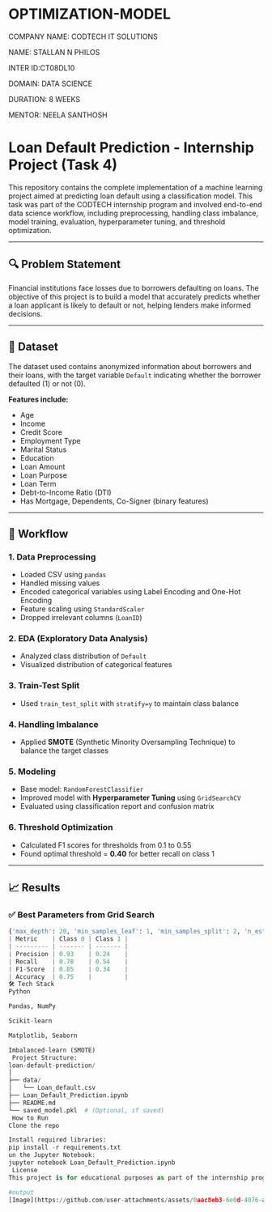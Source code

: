 # OPTIMIZATION-MODEL
COMPANY NAME: CODTECH IT SOLUTIONS

NAME: STALLAN N PHILOS

INTER ID:CT08DL10

DOMAIN: DATA SCIENCE

DURATION: 8 WEEKS

MENTOR: NEELA SANTHOSH

# Loan Default Prediction - Internship Project (Task 4)

This repository contains the complete implementation of a machine learning project aimed at predicting loan default using a classification model. This task was part of the CODTECH internship program and involved end-to-end data science workflow, including preprocessing, handling class imbalance, model training, evaluation, hyperparameter tuning, and threshold optimization.

---

## 🔍 Problem Statement

Financial institutions face losses due to borrowers defaulting on loans. The objective of this project is to build a model that accurately predicts whether a loan applicant is likely to default or not, helping lenders make informed decisions.

---

## 📁 Dataset

The dataset used contains anonymized information about borrowers and their loans, with the target variable `Default` indicating whether the borrower defaulted (1) or not (0).

**Features include:**
- Age
- Income
- Credit Score
- Employment Type
- Marital Status
- Education
- Loan Amount
- Loan Purpose
- Loan Term
- Debt-to-Income Ratio (DTI)
- Has Mortgage, Dependents, Co-Signer (binary features)

---

## 🧪 Workflow

### 1. **Data Preprocessing**
- Loaded CSV using `pandas`
- Handled missing values
- Encoded categorical variables using Label Encoding and One-Hot Encoding
- Feature scaling using `StandardScaler`
- Dropped irrelevant columns (`LoanID`)

### 2. **EDA (Exploratory Data Analysis)**
- Analyzed class distribution of `Default`
- Visualized distribution of categorical features

### 3. **Train-Test Split**
- Used `train_test_split` with `stratify=y` to maintain class balance

### 4. **Handling Imbalance**
- Applied **SMOTE** (Synthetic Minority Oversampling Technique) to balance the target classes

### 5. **Modeling**
- Base model: `RandomForestClassifier`
- Improved model with **Hyperparameter Tuning** using `GridSearchCV`
- Evaluated using classification report and confusion matrix

### 6. **Threshold Optimization**
- Calculated F1 scores for thresholds from 0.1 to 0.55
- Found optimal threshold = **0.40** for better recall on class 1

---

## 📈 Results

### ✅ **Best Parameters from Grid Search**
```python
{'max_depth': 20, 'min_samples_leaf': 1, 'min_samples_split': 2, 'n_estimators': 200}
| Metric    | Class 0 | Class 1 |
| --------- | ------- | ------- |
| Precision | 0.93    | 0.24    |
| Recall    | 0.78    | 0.54    |
| F1-Score  | 0.85    | 0.34    |
| Accuracy  | 0.75    |         |
🛠️ Tech Stack
Python

Pandas, NumPy

Scikit-learn

Matplotlib, Seaborn

Imbalanced-learn (SMOTE)
 Project Structure:
loan-default-prediction/
│
├── data/
│   └── Loan_default.csv
├── Loan_Default_Prediction.ipynb
├── README.md
└── saved_model.pkl  # (Optional, if saved)
 How to Run
Clone the repo

Install required libraries:
pip install -r requirements.txt
un the Jupyter Notebook:
jupyter notebook Loan_Default_Prediction.ipynb
 License
This project is for educational purposes as part of the internship program and is not intended for commercial use.

#output
[Image](https://github.com/user-attachments/assets/0aac8eb3-6e0d-4076-a1d0-673ff50f84f5)
